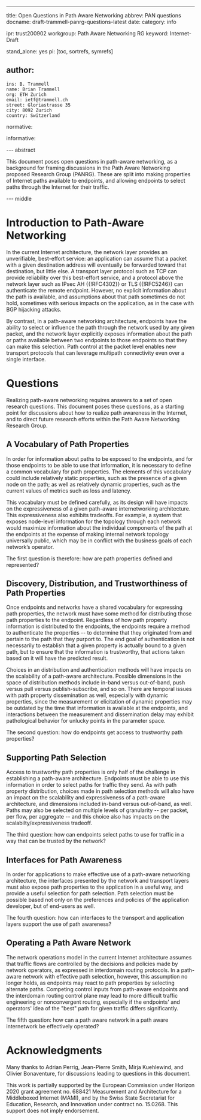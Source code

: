 ---
title: Open Questions in Path Aware Networking
abbrev: PAN questions
docname: draft-trammell-panrg-questions-latest
date:
category: info

ipr: trust200902
workgroup: Path Aware Networking RG
keyword: Internet-Draft

stand_alone: yes
pi: [toc, sortrefs, symrefs]

author:
  -
    ins: B. Trammell
    name: Brian Trammell
    org: ETH Zurich
    email: ietf@trammell.ch
    street: Gloriastrasse 35
    city: 8092 Zurich
    country: Switzerland

normative:

informative:


--- abstract

This document poses open questions in path-aware networking, as a background
for framing discussions in the Path Aware Networking proposed Research Group
(PANRG). These are split into making properties of Internet paths available to
endpoints, and allowing endpoints to select paths through the Internet for
their traffic.

--- middle

# Introduction to Path-Aware Networking

In the current Internet architecture, the network layer provides an
unverifiable, best-effort service: an application can assume that a packet
with a given destination address will eventually be forwarded toward that
destination, but little else. A transport layer protocol such as TCP can
provide reliability over this best-effort service, and a protocol above the
network layer such as IPsec AH {{!RFC4302}} or TLS {{!RFC5246}} can
authenticate the remote endpoint. However, no explicit information about the
path is available, and assumptions about that path sometimes do not hold,
sometimes with serious impacts on the application, as in the case with BGP
hijacking attacks.

By contrast, in a path-aware networking architecture, endpoints have the
ability to select or influence the path through the network used by any given
packet, and the network layer explicitly exposes information about the path or
paths available between two endpoints to those endpoints so that they can make
this selection. Path control at the packet level enables new transport
protocols that can leverage multipath connectivity even over a single
interface.

# Questions

Realizing path-aware networking requires answers to a set of open research
questions. This document poses these questions, as a starting point for
discussions about how to realize path awareness in the Internet, and to direct
future research efforts within the Path Aware Networking Research Group.

## A Vocabulary of Path Properties

In order for information about paths to be exposed to the endpoints, and for
those endpoints to be able to use that information, it is necessary to define
a common vocabulary for path properties. The elements of this vocabulary could
include relatively static properties, such as the presence of a given node on
the path; as well as relatively dynamic properties, such as the current values
of metrics such as loss and latency.

This vocabulary must be defined carefully, as its design will have impacts on
the expressiveness of a given path-aware internetworking architecture. This
expressiveness also exhibits tradeoffs. For example, a system that exposes
node-level information for the topology through each network would maximize
information about the individual components of the path at the endpoints at
the expense of making internal network topology universally public, which may
be in conflict with the business goals of each network’s operator.

The first question is therefore: how are path properties defined and represented?

## Discovery, Distribution, and Trustworthiness of Path Properties

Once endpoints and networks have a shared vocabulary for expressing path
properties, the network must have some method for distributing those path
properties to the endpoint. Regardless of how path property information is
distributed to the endpoints, the endpoints require a method to authenticate
the properties -- to determine that they originated from and pertain to the
path that they purport to. The end goal of authentication is not necessarily
to establish that a given property is actually bound to a given path, but to
ensure that the information is trustworthy, that actions taken based on it
will have the predicted result.

Choices in an distribution and authentication methods will have impacts on the
scalability of a path-aware architecture. Possible dimensions in the space of
distribution methods include in-band versus out-of-band, push versus pull
versus publish-subscribe, and so on. There are temporal issues with path
property dissemination as well, especially with dynamic properties, since the
measurement or elicitation of dynamic properties may be outdated by the time
that information is available at the endpoints, and interactions between the
measurement and dissemination delay may exhibit pathological behavior for
unlucky points in the parameter space.

The second question: how do endpoints get access to trustworthy path properties?

## Supporting Path Selection

Access to trustworthy path properties is only half of the challenge in
establishing a path-aware architecture. Endpoints must be able to use this
information in order to select paths for traffic they send. As with path
property distribution, choices made in path selection methods will also have
an impact on the scalability and expressiveness of a path-aware architecture,
and dimensions included in-band versus out-of-band, as well. Paths may also be
selected on multiple levels of granularity -- per packet, per flow, per
aggregate -- and this choice also has impacts on the scalabilty/expressiveness
tradeoff.

The third question: how can endpoints select paths to use for traffic in a way
that can be trusted by the network?

## Interfaces for Path Awareness

In order for applications to make effective use of a path-aware networking
architecture, the interfaces presented by the network and transport layers
must also expose path properties to the application in a useful way, and
provide a useful selection for path selection. Path selection must be possible
based not only on the preferences and policies of the application developer,
but of end-users as well.

The fourth question: how can interfaces to the transport and application
layers support the use of path awareness?

## Operating a Path Aware Network

The network operations model in the current Internet architecture assumes that
traffic flows are controlled by the decisions and policies made by network
operators, as expressed in interdomain routing protocols. In a path-aware
network with effective path selection, however, this assumption no longer
holds, as endpoints may react to path properties by selecting alternate paths.
Competing control inputs from path-aware endpoints and the interdomain routing
control plane may lead to more difficult traffic engineering or nonconvergent
routing, especially if the endpoints' and operators' idea of the "best" path
for given traffic differs significantly.

The fifth question: how can a path aware network in a path aware internetwork
be effectively operated?

# Acknowledgments

Many thanks to Adrian Perrig, Jean-Pierre Smith, Mirja Kuehlewind, and Olivier
Bonaventure, for discussions leading to questions in this document.

This work is partially supported by the European Commission under Horizon 2020
grant agreement no. 688421 Measurement and Architecture for a Middleboxed
Internet (MAMI), and by the Swiss State Secretariat for Education, Research, and
Innovation under contract no. 15.0268. This support does not imply endorsement.
